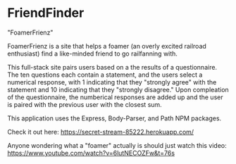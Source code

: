 # FriendFinder


"FoamerFrienz"


FoamerFrienz is a site that helps a foamer (an overly excited railroad enthusiast) find a like-minded friend to go railfanning with. 


This full-stack site pairs users based on a the results of a questionnaire. The ten questions each contain a statement, and the users select a numerical response, with 1 indicating that they "strongly agree" with the statement and 10 indicating that they "strongly disagree." Upon compleation of the questionnaire, the numberical responses are added up and the user is paired with the previous user with the closest sum. 


This application uses the Express, Body-Parser, and Path NPM packages.


Check it out here: 
https://secret-stream-85222.herokuapp.com/


Anyone wondering what a "foamer" actually is should just watch this video:
https://www.youtube.com/watch?v=6lutNECOZFw&t=76s
